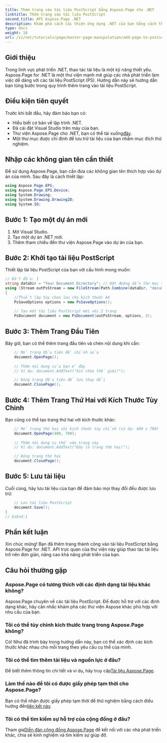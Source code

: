 ```yaml
---
title: Thêm trang vào tài liệu PostScript bằng Aspose.Page cho .NET
linktitle: Thêm trang vào tài liệu PostScript
second_title: API Aspose.Page .NET
description: Khám phá cách cải thiện ứng dụng .NET của bạn bằng cách thao tác tài liệu PostScript với Aspose.Page. Hướng dẫn từng bước này cung cấp hướng dẫn rõ ràng về cách khởi tạo tài liệu.
type: docs
weight: 10
url: /vi/net/tutorials/page/master-page-manipulation/add-page-to-postscript-document/
---
```

## Giới thiệu

Trong lĩnh vực phát triển .NET, thao tác tài liệu là một kỹ năng thiết yếu. Aspose.Page for .NET là một thư viện mạnh mẽ giúp các nhà phát triển làm việc dễ dàng với các tài liệu PostScript (PS). Hướng dẫn này sẽ hướng dẫn bạn từng bước trong quy trình thêm trang vào tài liệu PostScript.

## Điều kiện tiên quyết

Trước khi bắt đầu, hãy đảm bảo bạn có:

- Hiểu biết cơ bản về lập trình .NET.
- Đã cài đặt Visual Studio trên máy của bạn.
-  Thư viện Aspose.Page cho .NET, bạn có thể tải xuống[đây](https://releases.aspose.com/page/net/).
- Một thư mục được chỉ định để lưu trữ tài liệu của bạn nhằm mục đích thử nghiệm.

## Nhập các không gian tên cần thiết

Để sử dụng Aspose.Page, bạn cần đưa các không gian tên thích hợp vào dự án của mình. Sau đây là cách thiết lập:

```csharp
using Aspose.Page.EPS;
using Aspose.Page.EPS.Device;
using System.Drawing;
using System.Drawing.Drawing2D;
using System.IO;
```

## Bước 1: Tạo một dự án mới

1. Mở Visual Studio.
2. Tạo một dự án .NET mới.
3. Thêm tham chiếu đến thư viện Aspose.Page vào dự án của bạn.

## Bước 2: Khởi tạo tài liệu PostScript

Thiết lập tài liệu PostScript của bạn với cấu hình mong muốn:

```csharp
// Bắt đầu: 1
string dataDir = "Your Document Directory"; // Đặt đường dẫn thư mục tài liệu của bạn
using (Stream outPsStream = new FileStream(Path.Combine(dataDir, "document1.ps"), FileMode.Create))
{
    //Thiết lập tùy chọn lưu cho kích thước A4
    PsSaveOptions options = new PsSaveOptions();
    
    // Tạo một tài liệu PostScript mới với 2 trang
    PsDocument document = new PsDocument(outPsStream, options, 2);
```

## Bước 3: Thêm Trang Đầu Tiên

Bây giờ, bạn có thể thêm trang đầu tiên và chèn nội dung khi cần:

```csharp
    // Mở trang đầu tiên để chỉnh sửa
    document.OpenPage();
    
    // Thêm nội dung của bạn ở đây
    // Ví dụ: document.AddText("Xin chào thế giới!");

    // Đóng trang đầu tiên để lưu thay đổi
    document.ClosePage();
```

## Bước 4: Thêm Trang Thứ Hai với Kích Thước Tùy Chỉnh

Bạn cũng có thể tạo trang thứ hai với kích thước khác:

```csharp
    // Mở trang thứ hai với kích thước tùy chỉnh (ví dụ: 400 x 700)
    document.OpenPage(400, 700);
    
    // Thêm nội dung cụ thể vào trang này
    // Ví dụ: document.AddText("Đây là trang thứ hai!");

    // Đóng trang thứ hai
    document.ClosePage();
```

## Bước 5: Lưu tài liệu

Cuối cùng, hãy lưu tài liệu của bạn để đảm bảo mọi thay đổi đều được lưu trữ:

```csharp
    // Lưu tài liệu PostScript
    document.Save();
}
// ExEnd:1
```

## Phần kết luận

Xin chúc mừng! Bạn đã thêm trang thành công vào tài liệu PostScript bằng Aspose.Page for .NET. API trực quan của thư viện này giúp thao tác tài liệu trở nên đơn giản, nâng cao khả năng phát triển của bạn.

## Câu hỏi thường gặp

### Aspose.Page có tương thích với các định dạng tài liệu khác không?  
Aspose.Page chuyên về các tài liệu PostScript. Để được hỗ trợ với các định dạng khác, hãy cân nhắc khám phá các thư viện Aspose khác phù hợp với nhu cầu của bạn.

### Tôi có thể tùy chỉnh kích thước trang trong Aspose.Page không?  
Có! Như đã trình bày trong hướng dẫn này, bạn có thể xác định các kích thước khác nhau cho mỗi trang theo yêu cầu cụ thể của mình.

### Tôi có thể tìm thêm tài liệu và nguồn lực ở đâu?  
 Để biết thêm thông tin chi tiết và ví dụ, hãy truy cập[Tài liệu Aspose.Page](https://reference.aspose.com/page/net/).

### Làm thế nào để tôi có được giấy phép tạm thời cho Aspose.Page?  
 Bạn có thể nhận được giấy phép tạm thời để thử nghiệm bằng cách điều hướng đến[liên kết này](https://purchase.conholdate.com/temporary-license/).

### Tôi có thể tìm kiếm sự hỗ trợ của cộng đồng ở đâu?  
 Tham gia[Diễn đàn cộng đồng Aspose.Page](https://forum.aspose.com/c/page/39) để kết nối với các nhà phát triển khác, chia sẻ kinh nghiệm và tìm kiếm sự giúp đỡ.